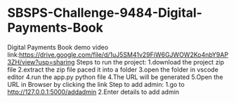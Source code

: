 # SBSPS-Challenge-9484-Digital-Payments-Book
Digital Payments Book
demo video link:https://drive.google.com/file/d/1uJ5SM41v29FiW6GJWOW2Ko4nbY9AP3ZH/view?usp=sharing
Steps to run the project:
1.download the project zip file
2.extract the zip file paced it into a folder
3.open the folder in vscode editor
4.run the app.py python file
4.The URL will be generated
5.Open the URL in Browser by clicking the link
Step to add admin:
1.go to http://127.0.0.1:5000/addadmin
2.Enter details to add admin
